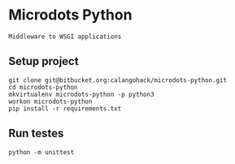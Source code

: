 # Microdots Python

    Middleware to WSGI applications

## Setup project

    git clone git@bitbucket.org:calangohack/microdots-python.git
    cd microdots-python
    mkvirtualenv microdots-python -p python3
    workon microdots-python
    pip install -r requirements.txt

## Run testes

    python -m unittest
